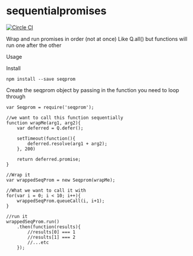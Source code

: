 # sequentialpromises
[![Circle CI](https://circleci.com/gh/mishguruorg/sequentialpromises.svg?style=svg)](https://circleci.com/gh/mishguruorg/sequentialpromises)

Wrap and run promises in order (not at once)
Like Q.all() but functions will run one after the other

Usage

Install
```
npm install --save seqprom

```
Create the seqprom object by passing in the function you need to loop through

```
var Seqprom = require('seqprom');

//we want to call this function sequentially
function wrapMe(arg1, arg2){
    var deferred = Q.defer();

    setTimeout(function(){
        deferred.resolve(arg1 + arg2);
    }, 200)
    
    return deferred.promise;
}

//Wrap it
var wrappedSeqProm = new Seqprom(wrapMe);

//What we want to call it with
for(var i = 0; i < 10; i++){
	wrappedSeqProm.queueCall(i, i+1);
}

//run it
wrappedSeqProm.run()
	.then(function(results){
		//results[0] === 1
		//results[1] === 2
		//...etc
	});

```
